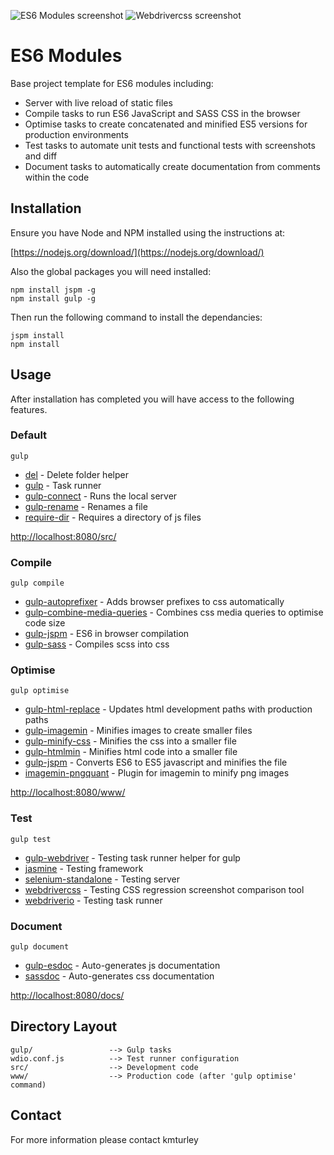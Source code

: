 ![ES6 Modules screenshot](https://kmturley.github.io/es6-modules/src/img/screenshot.png)
![Webdrivercss screenshot](https://kmturley.github.io/es6-modules/src/img/screenshot2.png)

# ES6 Modules

Base project template for ES6 modules including:

* Server with live reload of static files
* Compile tasks to run ES6 JavaScript and SASS CSS in the browser
* Optimise tasks to create concatenated and minified ES5 versions for production environments
* Test tasks to automate unit tests and functional tests with screenshots and diff
* Document tasks to automatically create documentation from comments within the code

## Installation

Ensure you have Node and NPM installed using the instructions at:

[https://nodejs.org/download/](https://nodejs.org/download/)

Also the global packages you will need installed:

    npm install jspm -g
    npm install gulp -g

Then run the following command to install the dependancies:

    jspm install
    npm install

## Usage

After installation has completed you will have access to the following features.
    
### Default

    gulp

* [del](https://github.com/sindresorhus/del) - Delete folder helper
* [gulp](https://github.com/gulpjs/gulp) - Task runner
* [gulp-connect](https://github.com/AveVlad/gulp-connect) - Runs the local server
* [gulp-rename](https://github.com/hparra/gulp-rename) - Renames a file
* [require-dir](https://github.com/aseemk/requireDir) - Requires a directory of js files

[http://localhost:8080/src/](http://localhost:8080/src/)

### Compile

    gulp compile

* [gulp-autoprefixer](https://github.com/sindresorhus/gulp-autoprefixer) - Adds browser prefixes to css automatically
* [gulp-combine-media-queries](https://github.com/konitter/gulp-combine-media-queries) - Combines css media queries to optimise code size
* [gulp-jspm](https://github.com/brillout/gulp-jspm) - ES6 in browser compilation
* [gulp-sass](https://github.com/dlmanning/gulp-sass) - Compiles scss into css

### Optimise

    gulp optimise

* [gulp-html-replace](https://github.com/VFK/gulp-html-replace) - Updates html development paths with production paths
* [gulp-imagemin](https://github.com/sindresorhus/gulp-imagemin) - Minifies images to create smaller files
* [gulp-minify-css](https://github.com/murphydanger/gulp-minify-css) - Minifies the css into a smaller file
* [gulp-htmlmin](https://github.com/jonschlinkert/gulp-htmlmin) - Minifies html code into a smaller file
* [gulp-jspm](https://github.com/brillout/gulp-jspm) - Converts ES6 to ES5 javascript and minifies the file
* [imagemin-pngquant](https://github.com/imagemin/imagemin-pngquant) - Plugin for imagemin to minify png images

[http://localhost:8080/www/](http://localhost:8080/www/)

### Test

    gulp test

* [gulp-webdriver](https://github.com/webdriverio/gulp-webdriver) - Testing task runner helper for gulp
* [jasmine](https://github.com/jasmine/jasmine-npm) - Testing framework
* [selenium-standalone](https://github.com/vvo/selenium-standalone) - Testing server
* [webdrivercss](https://github.com/webdriverio/webdrivercss) - Testing CSS regression screenshot comparison tool
* [webdriverio](https://github.com/webdriverio/webdriverio) - Testing task runner

### Document

    gulp document

* [gulp-esdoc](https://github.com/nanopx/gulp-esdoc) - Auto-generates js documentation
* [sassdoc](https://github.com/SassDoc/sassdoc) - Auto-generates css documentation

[http://localhost:8080/docs/](http://localhost:8080/docs/)

## Directory Layout

    gulp/                 --> Gulp tasks
    wdio.conf.js          --> Test runner configuration
    src/                  --> Development code
    www/                  --> Production code (after 'gulp optimise' command)

## Contact

For more information please contact kmturley